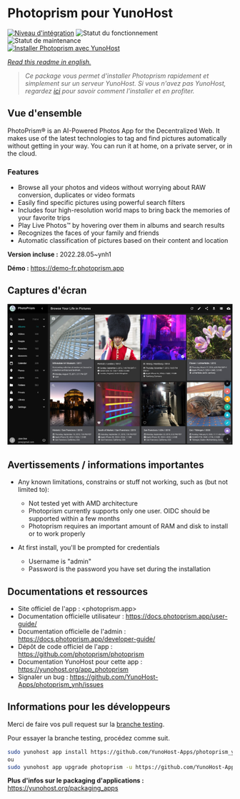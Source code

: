 <!--
N.B.: This README was automatically generated by https://github.com/YunoHost/apps/tree/master/tools/README-generator
It shall NOT be edited by hand.
-->

# Photoprism pour YunoHost

[![Niveau d'intégration](https://dash.yunohost.org/integration/photoprism.svg)](https://dash.yunohost.org/appci/app/photoprism) ![Statut du fonctionnement](https://ci-apps.yunohost.org/ci/badges/photoprism.status.svg) ![Statut de maintenance](https://ci-apps.yunohost.org/ci/badges/photoprism.maintain.svg)  
[![Installer Photoprism avec YunoHost](https://install-app.yunohost.org/install-with-yunohost.svg)](https://install-app.yunohost.org/?app=photoprism)

*[Read this readme in english.](./README.md)*

> *Ce package vous permet d'installer Photoprism rapidement et simplement sur un serveur YunoHost.
Si vous n'avez pas YunoHost, regardez [ici](https://yunohost.org/#/install) pour savoir comment l'installer et en profiter.*

## Vue d'ensemble

PhotoPrism® is an AI-Powered Photos App for the Decentralized Web. It makes use of the latest technologies to tag and find pictures automatically without getting in your way. You can run it at home, on a private server, or in the cloud.

### Features

- Browse all your photos and videos without worrying about RAW conversion, duplicates or video formats
- Easily find specific pictures using powerful search filters
- Includes four high-resolution world maps to bring back the memories of your favorite trips
- Play Live Photos™ by hovering over them in albums and search results
- Recognizes the faces of your family and friends
- Automatic classification of pictures based on their content and location


**Version incluse :** 2022.28.05~ynh1

**Démo :** https://demo-fr.photoprism.app

## Captures d'écran

![Capture d'écran de Photoprism](./doc/screenshots/photoprism.jpg)

## Avertissements / informations importantes

* Any known limitations, constrains or stuff not working, such as (but not limited to):
    * Not tested yet with AMD architecture
    * Photoprism currently supports only one user. OIDC should be supported within a few months
    * Photoprism requires an important amount of RAM and disk to install or to work properly

* At first install, you'll be prompted for credentials
    * Username is "admin"
    * Password is the password you have set during the installation

## Documentations et ressources

* Site officiel de l'app : <photoprism.app>
* Documentation officielle utilisateur : <https://docs.photoprism.app/user-guide/>
* Documentation officielle de l'admin : <https://docs.photoprism.app/developer-guide/>
* Dépôt de code officiel de l'app : <https://github.com/photoprism/photoprism>
* Documentation YunoHost pour cette app : <https://yunohost.org/app_photoprism>
* Signaler un bug : <https://github.com/YunoHost-Apps/photoprism_ynh/issues>

## Informations pour les développeurs

Merci de faire vos pull request sur la [branche testing](https://github.com/YunoHost-Apps/photoprism_ynh/tree/testing).

Pour essayer la branche testing, procédez comme suit.

``` bash
sudo yunohost app install https://github.com/YunoHost-Apps/photoprism_ynh/tree/testing --debug
ou
sudo yunohost app upgrade photoprism -u https://github.com/YunoHost-Apps/photoprism_ynh/tree/testing --debug
```

**Plus d'infos sur le packaging d'applications :** <https://yunohost.org/packaging_apps>
